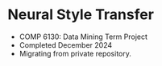 # Neural Style Transfer
* COMP 6130: Data Mining Term Project
* Completed December 2024
* Migrating from private repository.
